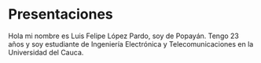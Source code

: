 # Presentaciones

Hola mi nombre es Luis Felipe López Pardo, soy de Popayán. Tengo 23 años y soy estudiante de Ingeniería Electrónica y Telecomunicaciones en la Universidad del Cauca.